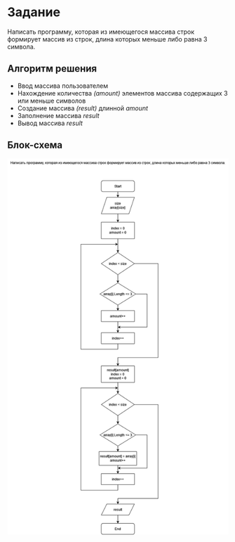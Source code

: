 # Задание
 Написать программу, которая из имеющегося массива строк формирует массив из строк, длина которых меньше либо равна 3 символа. 
 ## Алгоритм решения
 * Ввод массива пользователем
 * Нахождение количества *(amount)* элементов массива содержащих 3 или меньше символов 
 * Создание массива *(result)* длинной *amount*
 * Заполнение массива *result* 
 * Вывод массива *result*
 ## Блок-схема
 ![Блок-схема решения задачи](/image/Блок-схема.png)
